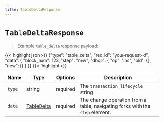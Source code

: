 ```yaml
---
title: TableDeltaResponse
---
```


# `TableDeltaResponse`

> Example `table_delta` response payload:

{{< highlight json >}}
{"type": "table_delta",
 "req_id": "your-request-id",
 "data": {
  "block_num": 123,
  "step": "new",
  "dbop": {
    "op": "ins",
    "old": {},
    "new": {}
  }
}}
{{< /highlight >}}

Name | Type | Options | Description
-----|------|---------|------------
`type` | string | required | The `transaction_lifecycle` string
`data` | [TableDelta](#type-TableDelta) | required | The change operation from a table, navigating forks with the `step` element.

